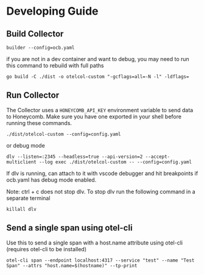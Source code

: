 # Developing Guide


## Build Collector
```shell
builder --config=ocb.yaml
```
if you are not in a dev container and want to debug, you may need to run this
command to rebuild with full paths
```shell
go build -C ./dist -o otelcol-custom "-gcflags=all=-N -l" -ldflags=
```

## Run Collector
The Collector uses a `HONEYCOMB_API_KEY` environment variable to send data to
Honeycomb. Make sure you have one exported in your shell before running these
commands.
```shell
./dist/otelcol-custom --config=config.yaml
```

or debug mode

```shell
dlv --listen=:2345 --headless=true --api-version=2 --accept-multiclient --log exec ./dist/otelcol-custom -- --config=config.yaml

```

If dlv is running, can attach to it with vscode debugger and hit breakpoints if ocb.yaml has debug mode enabled.

Note: ctrl + c does not stop dlv.
To stop dlv run the following command in a separate terminal
```shell
killall dlv
```

## Send a single span using otel-cli
Use this to send a single span with a host.name attribute using otel-cli
(requires otel-cli to be installed)
```shell
otel-cli span --endpoint localhost:4317 --service "test" --name "Test Span" --attrs "host.name=$(hostname)" --tp-print
```
